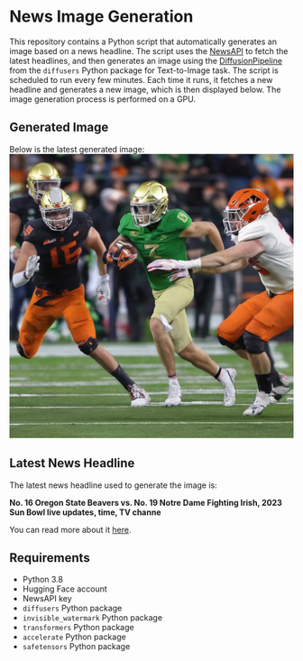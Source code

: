 # News Image Generation
This repository contains a Python script that automatically generates an image based on a news headline. The script uses the [NewsAPI](https://newsapi.org/) to fetch the latest headlines, and then generates an image using the [DiffusionPipeline](https://github.com/huggingface/diffusers) from the `diffusers` Python package for Text-to-Image task.
The script is scheduled to run every few minutes. Each time it runs, it fetches a new headline and generates a new image, which is then displayed below. The image generation process is performed on a GPU.

## Generated Image
Below is the latest generated image:
![Generated Image](image.png)

## Latest News Headline
The latest news headline used to generate the image is:

**No. 16 Oregon State Beavers vs. No. 19 Notre Dame Fighting Irish, 2023 Sun Bowl live updates, time, TV channe**

You can read more about it [here](https://www.oregonlive.com/beavers/2023/12/no-16-oregon-state-beavers-vs-no-19-notre-dame-fighting-irish-2023-sun-bowl-live-updates-time-tv-channel-how-to-watch-online.html).

## Requirements
- Python 3.8
- Hugging Face account
- NewsAPI key
- `diffusers` Python package
- `invisible_watermark` Python package
- `transformers` Python package
- `accelerate` Python package
- `safetensors` Python package
